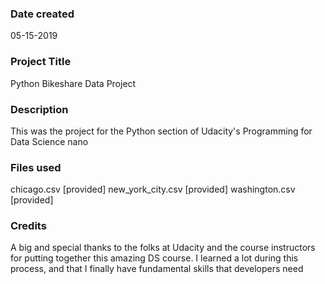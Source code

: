 ### Date created
05-15-2019

### Project Title
Python Bikeshare Data Project

### Description
This was the project for the Python section of Udacity's Programming for Data Science nano

### Files used
chicago.csv [provided]
new_york_city.csv [provided]
washington.csv [provided]

### Credits
A big and special thanks to the folks at Udacity and the course instructors for putting together this amazing DS course. I learned a lot during this process, and that I finally have fundamental skills that developers need